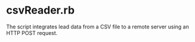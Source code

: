 # csvReader.rb
The script integrates lead data from a CSV file to a remote server using an HTTP POST request.
